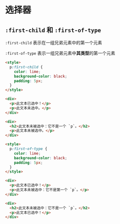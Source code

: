 # 选择器

## `:first-child` 和 `:first-of-type`

`:first-child` 表示在一组兄弟元素中的第一个元素

`:first-of-type` 表示一组兄弟元素中**其类型**的第一个元素

```html
<style>
  p:first-child {
    color: lime;
    background-color: black;
    padding: 5px;
  }
</style>

<div>
  <p>此文本已选中！</p>
  <p>此文本未选中。</p>
</div>

<div>
  <h2>此文本未被选中：它不是一个 `p`。</h2>
  <p>此文本未被选中。</p>
</div>
```

```html
<style>
  p:first-of-type {
    color: lime;
    background-color: black;
    padding: 5px;
  }
</style>

<div>
  <p>此文本已选中！</p>
  <p>此文本未被选中：它不是第一个 `p`。</p>
</div>

<div>
  <h2>此文本未被选中：它不是一个 `p`。</h2>
  <p>此文本已选中！</p>
</div>
```
